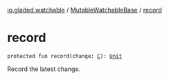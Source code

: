 [io.gladed.watchable](../index.md) / [MutableWatchableBase](index.md) / [record](./record.md)

# record

`protected fun record(change: `[`C`](index.md#C)`): `[`Unit`](https://kotlinlang.org/api/latest/jvm/stdlib/kotlin/-unit/index.html)

Record the latest change.

